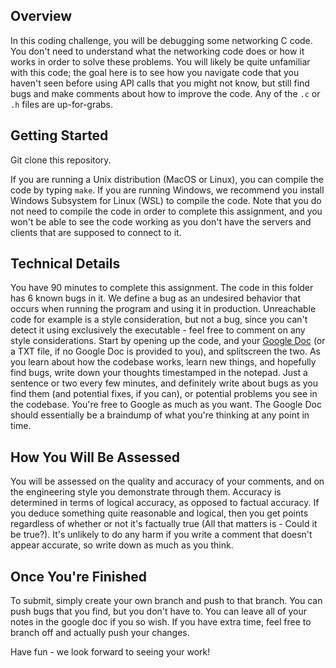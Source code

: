 ## Overview

In this coding challenge, you will be debugging some networking C code. You don't need to understand what the networking code does or how it works in order to solve these problems. You will likely be quite unfamiliar with this code; the goal here is to see how you navigate code that you haven't seen before using API calls that you might not know, but still find bugs and make comments about how to improve the code. Any of the `.c` or `.h` files are up-for-grabs.

## Getting Started

Git clone this repository.

If you are running a Unix distribution (MacOS or Linux), you can compile the code by typing ```make```. If you are running Windows, we recommend you install Windows Subsystem for Linux (WSL) to compile the code. Note that you do not need to compile the code in order to complete this assignment, and you won't be able to see the code working as you don't have the servers and clients that are supposed to connect to it.

## Technical Details

You have 90 minutes to complete this assignment. The code in this folder has 6 known bugs in it. We define a bug as an undesired behavior that occurs when running the program and using it in production. Unreachable code for example is a style consideration, but not a bug, since you can't detect it using exclusively the executable - feel free to comment on any style considerations. Start by opening up the code, and your [Google Doc](google.com) (or a TXT file, if no Google Doc is provided to you), and splitscreen the two. As you learn about how the codebase works, learn new things, and hopefully find bugs, write down your thoughts timestamped in the notepad. Just a sentence or two every few minutes, and definitely write about bugs as you find them (and potential fixes, if you can), or potential problems you see in the codebase. You're free to Google as much as you want. The Google Doc should essentially be a braindump of what you're thinking at any point in time.

## How You Will Be Assessed

You will be assessed on the quality and accuracy of your comments, and on the engineering style you demonstrate through them. Accuracy is determined in terms of logical accuracy, as opposed to factual accuracy. If you deduce something quite reasonable and logical, then you get points regardless of whether or not it's factually true (All that matters is - Could it be true?). It's unlikely to do any harm if you write a comment that doesn't appear accurate, so write down as much as you think.

## Once You're Finished

To submit, simply create your own branch and push to that branch. You can push bugs that you find, but you don't have to. You can leave all of your notes in the google doc if you so wish. If you have extra time, feel free to branch off and actually push your changes.

Have fun - we look forward to seeing your work!
